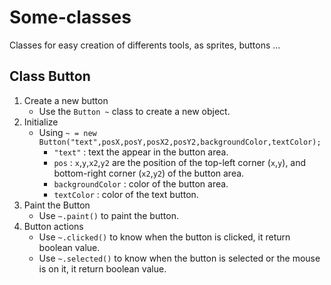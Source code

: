 # Some-classes
Classes for easy creation of differents tools, as sprites, buttons ...

## Class Button
1. Create a new button
	*	Use the `Button ~` class to create a new object.
2. Initialize
	*	Using `~ = new Button("text",posX,posY,posX2,posY2,backgroundColor,textColor);`
		*	`"text"`	:	text the appear in the button area.
		*	`pos`	:	`x`,`y`,`x2`,`y2` are the position of the top-left corner (`x`,`y`), and bottom-right corner (`x2`,`y2`) of the button area.
		* 	`backgroundColor`	:	color of the button area.
		*	`textColor`	:	color of the text button.
3. Paint the Button
	*	Use `~.paint()` to paint the button.
4. Button actions
	*	Use `~.clicked()` to know when the button is clicked, it return boolean value.
	*	Use `~.selected()` to know when the button is selected or the mouse is on  it, it return boolean value.